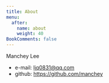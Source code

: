 ```yaml
---
title: About
menu:
  after:
    name: about
    weight: 40
BookComments: false
---
```


Manchey Lee

- e-mail: ljq0831@qq.com
- github: https://github.com/manchey
